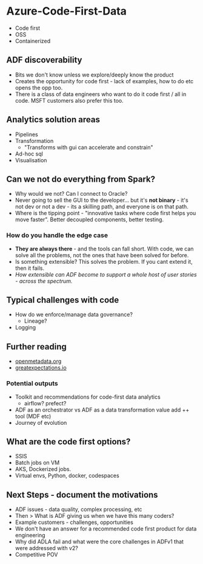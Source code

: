 # Azure-Code-First-Data

- Code first
- OSS
- Containerized

## ADF discoverability

- Bits we don't know unless we explore/deeply know the product
- Creates the opportunity for code first - lack of examples, how to do etc opens the opp too.
- There is a class of data engineers who want to do it code first / all in code. MSFT customers also prefer this too.

## Analytics solution areas

- Pipelines
- Transformation
  - "Transforms with gui can accelerate and constrain"
- Ad-hoc sql
- Visualisation

## Can we not do everything from Spark?

- Why would we not? Can I connect to Oracle?
- Never going to sell the GUI to the developer... but it's **not binary** - it's not dev or not a dev - its a skilling path, and everyone is on that path.
- Where is the tipping point - "innovative tasks where code first helps you move faster". Better decoupled components, better testing.

### How do you handle the edge case

- **They are always there** - and the tools can fall short. With code, we can solve all the problems, not the ones that have been solved for before.
- Is something extensible? This solves the problem. If you cant extend it, then it fails.
- _How extensible can ADF become to support a whole host of user stories - across the spectrum._

## Typical challenges with code

- How do we enforce/manage data governance?
  - Lineage?
- Logging
  
## Further reading

- [openmetadata.org](openmetadata.org)
- [greatexpectations.io](greatexpectations.io)

### Potential outputs

- Toolkit and recommendations for code-first data analytics
  - airflow? prefect?
- ADF as an orchestrator vs ADF as a data transformation value add ++ tool (MDF etc)
- Journey of evolution

## What are the code first options?

- SSIS
- Batch jobs on VM
- AKS, Dockerized jobs.
- Virtual envs, Python, docker, codespaces

## Next Steps -  document the motivations

- ADF issues - data quality, complex processing, etc
- Then > What is ADF giving us when we have this many coders?
- Example customers - challenges, opportunities
- We don't have an answer for a recommended code first product for data engineering
- Why did ADLA fail and what were the core challenges in ADFv1 that were addressed with v2?
- Competitive POV

